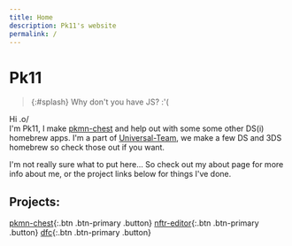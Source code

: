 ```yaml
---
title: Home
description: Pk11's website
permalink: /
---
```


# Pk11

> {:#splash}
Why don't you have JS? :'(

Hi .o/<br>
I'm Pk11, I make [pkmn-chest](https://universal-team.net/projects/pkmn-chest) and help out with some some other DS(i) homebrew apps. I'm a part of [Universal-Team](https://universal-team.net), we make a few DS and 3DS homebrew so check those out if you want.

I'm not really sure what to put here... So check out my about page for more info about me, or the project links below for things I've done.

## Projects:
[pkmn-chest](https://universal-team.net/projects/pkmn-chest.html){:.btn .btn-primary .button}
[nftr-editor](nftr-editor){:.btn .btn-primary .button}
[dfc](https://db.universal-team.net/ds/dfc.html){:.btn .btn-primary .button}

<script src="/assets/js/splashes.js"></script>
